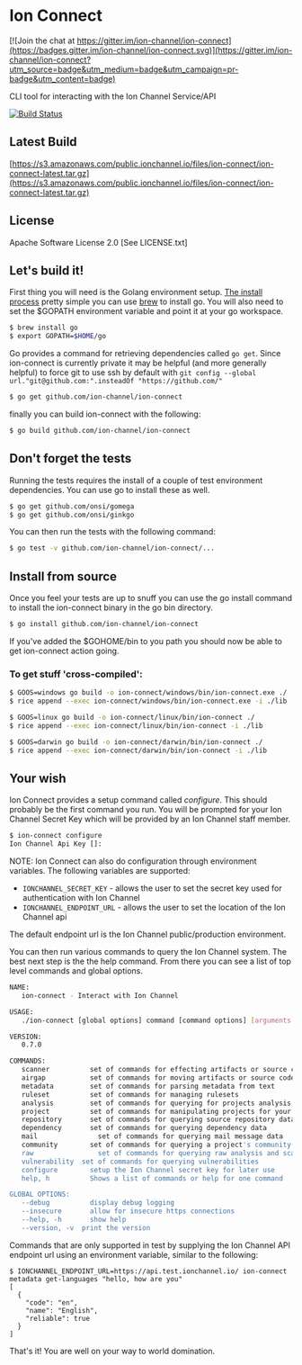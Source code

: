 # Ion Connect

[![Join the chat at https://gitter.im/ion-channel/ion-connect](https://badges.gitter.im/ion-channel/ion-connect.svg)](https://gitter.im/ion-channel/ion-connect?utm_source=badge&utm_medium=badge&utm_campaign=pr-badge&utm_content=badge)

CLI tool for interacting with the Ion Channel Service/API

[![Build Status](https://magnum.travis-ci.com/ion-channel/ion-connect.svg?token=AGRFpUr1LzvrKJ1SmsR3)](https://magnum.travis-ci.com/ion-channel/ion-connect)

## Latest Build

[https://s3.amazonaws.com/public.ionchannel.io/files/ion-connect/ion-connect-latest.tar.gz](https://s3.amazonaws.com/public.ionchannel.io/files/ion-connect/ion-connect-latest.tar.gz)

## License

Apache Software License 2.0 [See LICENSE.txt]

## Let's build it!

First thing you will need is the Golang environment setup. [The install process](https://golang.org/doc/install) pretty simple you can use [brew](http://brew.sh) to install go.  You will also need to set the $GOPATH environment variable and point it at your go workspace.

```sh
$ brew install go
$ export GOPATH=$HOME/go
```

Go provides a command for retrieving dependencies called `go get`.  Since ion-connect is currently private it may be helpful (and more generally helpful) to force git to use ssh by default with  `git config --global url."git@github.com:".insteadOf "https://github.com/"`

```sh
$ go get github.com/ion-channel/ion-connect
```

finally you can build ion-connect with the following:

```sh
$ go build github.com/ion-channel/ion-connect
```

## Don't forget the tests

Running the tests requires the install of a couple of test environment dependencies. You can use go to install these as well.

```sh
$ go get github.com/onsi/gomega
$ go get github.com/onsi/ginkgo
```

You can then run the tests with the following command:

```sh
$ go test -v github.com/ion-channel/ion-connect/...
```

## Install from source

Once you feel your tests are up to snuff you can use the go install command to install the ion-connect binary in the go bin directory.

```sh
$ go install github.com/ion-channel/ion-connect
```

If you've added the $GOHOME/bin to you path you should now be able to get ion-connect action going.

### To get stuff 'cross-compiled':

```sh
$ GOOS=windows go build -o ion-connect/windows/bin/ion-connect.exe ./
$ rice append --exec ion-connect/windows/bin/ion-connect.exe -i ./lib

$ GOOS=linux go build -o ion-connect/linux/bin/ion-connect ./
$ rice append --exec ion-connect/linux/bin/ion-connect -i ./lib

$ GOOS=darwin go build -o ion-connect/darwin/bin/ion-connect ./
$ rice append --exec ion-connect/darwin/bin/ion-connect -i ./lib
```

## Your wish

Ion Connect provides a setup command called *configure*.  This should probably be the first command you run.  You will be prompted for your Ion Channel Secret Key which will be provided by an Ion Channel staff member.

```sh
$ ion-connect configure
Ion Channel Api Key []:
```

NOTE:  Ion Connect can also do configuration through environment variables.  The following variables are supported:

- `IONCHANNEL_SECRET_KEY` - allows the user to set the secret key used for authentication with Ion Channel
- `IONCHANNEL_ENDPOINT_URL` - allows the user to set the location of the Ion Channel api

The default endpoint url is the Ion Channel public/production environment.

You can then run various commands to query the Ion Channel system.  The best next step is the the help command.  From there you can see a list of top level commands and global options.

```sh
NAME:
   ion-connect - Interact with Ion Channel

USAGE:
   ./ion-connect [global options] command [command options] [arguments...]

VERSION:
   0.7.0

COMMANDS:
   scanner     		set of commands for effecting artifacts or source code
   airgap      		set of commands for moving artifacts or source code
   metadata    		set of commands for parsing metadata from text
   ruleset     		set of commands for managing rulesets
   analysis    		set of commands for querying for projects analysis scan results
   project     		set of commands for manipulating projects for your account
   repository  		set of commands for querying source repository data
   dependency  		set of commands for querying dependency data
   mail			      set of commands for querying mail message data
   community   		set of commands for querying a project's community data
   raw      		  set of commands for querying raw analysis and scan data
   vulnerability  set of commands for querying vulnerabilities
   configure   		setup the Ion Channel secret key for later use
   help, h     		Shows a list of commands or help for one command

GLOBAL OPTIONS:
   --debug     		display debug logging
   --insecure  		allow for insecure https connections
   --help, -h  		show help
   --version, -v  print the version
```

Commands that are only supported in test by supplying the Ion Channel API endpoint url using an environment variable, similar to the following:

```
$ IONCHANNEL_ENDPOINT_URL=https://api.test.ionchannel.io/ ion-connect metadata get-languages "hello, how are you"
[
  {
    "code": "en",
    "name": "English",
    "reliable": true
  }
]
```

That's it! You are well on your way to world domination.

